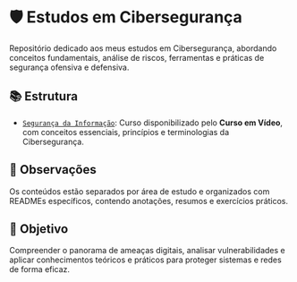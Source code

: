 # 🛡️ Estudos em Cibersegurança

Repositório dedicado aos meus estudos em Cibersegurança, abordando conceitos fundamentais, análise de riscos, ferramentas e práticas de segurança ofensiva e defensiva.

## 📚 Estrutura

- [`Segurança da Informação`](./Segurança-Da-Informação): Curso disponibilizado pelo **Curso em Vídeo**, com conceitos essenciais, princípios e terminologias da Cibersegurança.

## 📌 Observações

Os conteúdos estão separados por área de estudo e organizados com READMEs específicos, contendo anotações, resumos e exercícios práticos.

## 🚀 Objetivo

Compreender o panorama de ameaças digitais, analisar vulnerabilidades e aplicar conhecimentos teóricos e práticos para proteger sistemas e redes de forma eficaz.
